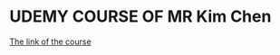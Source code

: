 # UDEMY COURSE OF MR Kim Chen

[The link of the course](https://www.udemy.com/course/react-native-expo-for-multiplatform-ios-android-mobile-app-development/?couponCode=KEEPLEARNING)
